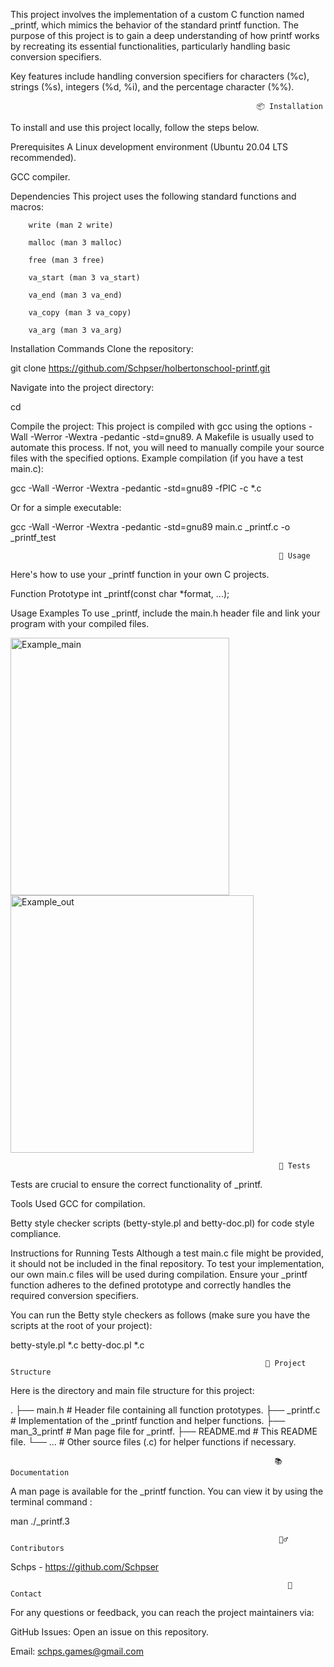 <Create a function that imitates printf>
  
This project involves the implementation of a custom C function named _printf, which mimics the behavior of the standard printf function. The purpose of this project is to gain a deep understanding of how printf works by recreating its essential functionalities, particularly handling basic conversion specifiers.

Key features include handling conversion specifiers for characters (%c), strings (%s), integers (%d, %i), and the percentage character (%%).

                                                           📦 Installation
To install and use this project locally, follow the steps below.

Prerequisites
A Linux development environment (Ubuntu 20.04 LTS recommended).

GCC compiler.

Dependencies
This project uses the following standard functions and macros:

        write (man 2 write)

        malloc (man 3 malloc)

        free (man 3 free)

        va_start (man 3 va_start)

        va_end (man 3 va_end)

        va_copy (man 3 va_copy)

        va_arg (man 3 va_arg)

Installation Commands
Clone the repository:

git clone https://github.com/Schpser/holbertonschool-printf.git

Navigate into the project directory:

cd <holertonschool-printf>

Compile the project:
This project is compiled with gcc using the options -Wall -Werror -Wextra -pedantic -std=gnu89.
A Makefile is usually used to automate this process.
If not, you will need to manually compile your source files with the specified options.
    Example compilation (if you have a test main.c):

gcc -Wall -Werror -Wextra -pedantic -std=gnu89 -fPIC -c *.c

Or for a simple executable:

gcc -Wall -Werror -Wextra -pedantic -std=gnu89 main.c _printf.c -o _printf_test

                                                                🚀 Usage
Here's how to use your _printf function in your own C projects.

Function Prototype
int _printf(const char *format, ...);

Usage Examples
To use _printf, include the main.h header file and link your program with your compiled files.

  <img width="350" height="412" alt="Example_main" src="https://github.com/user-attachments/assets/82ecca06-c2dc-44e4-b488-e6882b6f467a" />
<img width="389" height="412" alt="Example_out" src="https://github.com/user-attachments/assets/324a247d-ef56-4d34-8565-1cb3a5490994" />

                                                                🧪 Tests
Tests are crucial to ensure the correct functionality of _printf.

Tools Used
GCC for compilation.

Betty style checker scripts (betty-style.pl and betty-doc.pl) for code style compliance.

Instructions for Running Tests
Although a test main.c file might be provided, it should not be included in the final repository. To test your implementation, our own main.c files will be used during compilation. Ensure your _printf function adheres to the defined prototype and correctly handles the required conversion specifiers.

You can run the Betty style checkers as follows (make sure you have the scripts at the root of your project):

betty-style.pl *.c
betty-doc.pl *.c

                                                             📁 Project Structure
Here is the directory and main file structure for this project:

.
├── main.h             # Header file containing all function prototypes.
├── _printf.c          # Implementation of the _printf function and helper functions.
├── man_3_printf       # Man page file for _printf.
├── README.md          # This README file.
└── ...                # Other source files (.c) for helper functions if necessary.

                                                               📚 Documentation
A man page is available for the _printf function. You can view it by using the terminal command :

man ./_printf.3

                                                                🙋‍♂️ Contributors
Schps - https://github.com/Schpser

                                                                  💬 Contact
For any questions or feedback, you can reach the project maintainers via:

GitHub Issues: Open an issue on this repository.

Email: schps.games@gmail.com
